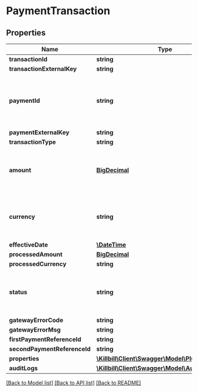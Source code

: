 # PaymentTransaction

## Properties
Name | Type | Description | Notes
------------ | ------------- | ------------- | -------------
**transactionId** | **string** |  | [optional] 
**transactionExternalKey** | **string** |  | [optional] 
**paymentId** | **string** | Associated payment id, required when notifying state transitions | [optional] 
**paymentExternalKey** | **string** |  | [optional] 
**transactionType** | **string** |  | [optional] 
**amount** | [**BigDecimal**](BigDecimal.md) | Transaction amount, required except for void operations | [optional] 
**currency** | **string** | Amount currency (account currency unless specified) | [optional] 
**effectiveDate** | [**\DateTime**](\DateTime.md) |  | [optional] 
**processedAmount** | [**BigDecimal**](BigDecimal.md) |  | [optional] 
**processedCurrency** | **string** |  | [optional] 
**status** | **string** | Transaction status, required for state change notifications | [optional] 
**gatewayErrorCode** | **string** |  | [optional] 
**gatewayErrorMsg** | **string** |  | [optional] 
**firstPaymentReferenceId** | **string** |  | [optional] 
**secondPaymentReferenceId** | **string** |  | [optional] 
**properties** | [**\Killbill\Client\Swagger\Model\PluginProperty[]**](PluginProperty.md) |  | [optional] 
**auditLogs** | [**\Killbill\Client\Swagger\Model\AuditLog[]**](AuditLog.md) |  | [optional] 

[[Back to Model list]](../README.md#documentation-for-models) [[Back to API list]](../README.md#documentation-for-api-endpoints) [[Back to README]](../README.md)

